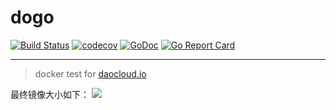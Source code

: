 # dogo
[![Build Status](https://travis-ci.com/kcoewoys/dogo.svg?branch=master)](https://travis-ci.com/kcoewoys/dogo)
[![codecov](https://codecov.io/gh/kcoewoys/dogo/branch/master/graph/badge.svg)](https://codecov.io/gh/kcoewoys/dogo)
[![GoDoc](https://godoc.org/github.com/kcoewoys/dogo?status.svg)](https://godoc.org/github.com/kcoewoys/dogo)
[![Go Report Card](https://goreportcard.com/badge/github.com/kcoewoys/dogo)](https://goreportcard.com/report/github.com/kcoewoys/dogo)

---
> docker test for [daocloud.io](https://account.daocloud.io)

最终镜像大小如下：
![](http://blog.maser.top/docker/docker_images_size.png)
